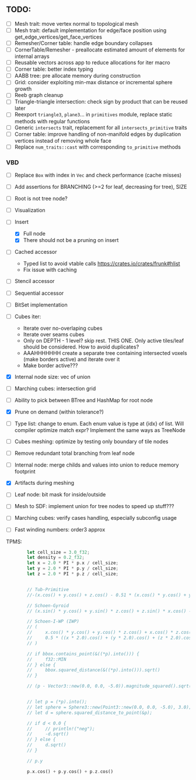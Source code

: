
## TODO:
- [ ] Mesh trait: move vertex normal to topological mesh
- [ ] Mesh trait: default implementation for edge/face position using get_edge_vertices/get_face_vertices
- [ ] Remesher/Corner table: handle edge boundary collapses
- [ ] CornerTable/Remesher - preallocate estimated amount of elements for internal arrays
- [ ] Reusable vectors across app to reduce allocations for iter macro
- [ ] Corner table: better index typing
- [ ] AABB tree: pre allocate memory during construction
- [ ] Grid: consider exploiting min-max distance or incremental sphere growth
- [ ] Reeb graph cleanup
- [ ] Triangle-triangle intersection: check sign by product that can be reused later
- [ ] Reexport `triangle3`, `plane3`... in `primitives` module, replace static methods with regular functions
- [ ] Generic `intersects` trait, replacement for all `intersects_primitive` traits
- [ ] Corner table: improve handling of non-manifold edges by duplication vertices instead of removing whole face
- [ ] Replace `num_traits::cast` with corresponding `to_primitive` methods

### VBD
- [ ] Replace `Box` with index in `Vec` and check performance (cache misses)
- [ ] Add assertions for BRANCHING (>=2 for leaf, decreasing for tree), SIZE
- [ ] Root is not tree node?
- [ ] Visualization
- [ ] Insert
    - [x] Full node
    - [x] There should not be a pruning on insert
- [ ] Cached accessor
    - Typed list to avoid vtable calls https://crates.io/crates/frunk#hlist
    - Fix issue with caching
- [ ] Stencil accessor
- [ ] Sequential accessor
- [ ] BitSet implementation
- [ ] Cubes iter:
    - Iterate over no-overlaping cubes
    - Iterate over seams cubes
    - Only on DEPTH - 1 level? skip rest. THIS ONE. Only active tiles/leaf should be considered. How to avoid duplicates?
    - AAAHHHHHHH create a separate tree containing intersected voxels (make borders active) and iterate over it
    - Make border active???
- [x] Internal node size: vec of union
- [ ] Marching cubes: intersection grid
- [ ] Ability to pick between BTree and HashMap for root node
- [x] Prune on demand (within tolerance?)
- [ ] Type list: change to enum. Each enum value is type at {idx} of list. Will compiler optimize match expr? Implement the same ways as TreeNode
- [ ] Cubes meshing: optimize by testing only boundary of tile nodes
- [ ] Remove redundant total branching from leaf node
- [ ] Internal node: merge childs and values into union to reduce memory footprint
- [x] Artifacts during meshing
- [ ] Leaf node: bit mask for inside/outside
- [ ] Mesh to SDF: implement union for tree nodes to speed up stuff???
- [ ] Marching cubes: verify cases handling, especially subconfig usage
- [ ] Fast winding numbers: order3 approx


TPMS:
```rust
        let cell_size = 3.0_f32;
        let density = 0.2_f32;
        let x = 2.0 * PI * p.x / cell_size;
        let y = 2.0 * PI * p.y / cell_size;
        let z = 2.0 * PI * p.z / cell_size;


        // Tub-Primitive 
        //-(x.cos() + y.cos() + z.cos() - 0.51 * (x.cos() * y.cos() + y.cos() * z.cos() + z.cos() * x.cos()) - 1.0)

        // Schoen-Gyroid
        // (x.sin() * y.cos() + y.sin() * z.cos() + z.sin() * x.cos() - density)

        // Schoen-I-WP (IWP)
        // (
        //     x.cos() * y.cos() + y.cos() * z.cos() + x.cos() * z.cos() - 
        //     0.5 * ((x * 2.0).cos() + (y * 2.0).cos() + (z * 2.0).cos() - density)
        // )

        // if bbox.contains_point(&((*p).into())) {
        //     f32::MIN
        // } else {
        //     bbox.squared_distance(&((*p).into())).sqrt()
        // }

        // (p - Vector3::new(0.0, 0.0, -5.0)).magnitude_squared().sqrt() - 3.0 // circle


        // let p = (*p).into();
        // let sphere = Sphere3::new(Point3::new(0.0, 0.0, -5.0), 3.0);
        // let d = sphere.squared_distance_to_point(&p);

        // if d < 0.0 {
        //     // println!("neg");
        //     -d.sqrt()
        // } else {
        //     d.sqrt()
        // }

        // p.y

        p.x.cos() + p.y.cos() + p.z.cos()
```
